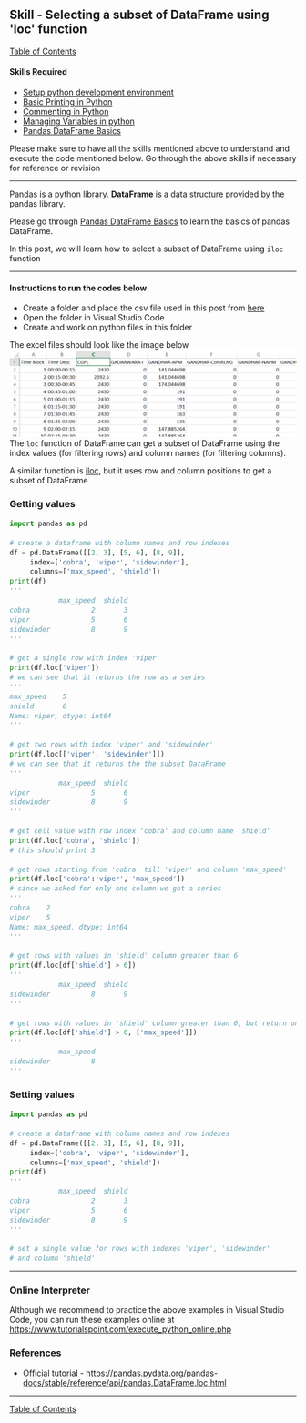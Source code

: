 ## Skill - Selecting a subset of DataFrame using 'loc' function
[Table of Contents](https://nagasudhir.blogspot.com/2020/04/taming-python-table-of-contents.html)

#### Skills Required
* [Setup python development environment](https://nagasudhir.blogspot.com/2020/04/setup-python-development-environment_14.html)
* [Basic Printing in Python](https://nagasudhir.blogspot.com/2020/04/basic-printing-in-python.html)
* [Commenting in Python](https://nagasudhir.blogspot.com/2020/04/comments-in-python.html)
* [Managing Variables in python](https://nagasudhir.blogspot.com/2020/04/managing-variables-in-python.html)
* [Pandas DataFrame Basics](https://nagasudhir.blogspot.com/2020/05/pandas-dataframe-basics.html)

Please make sure to have all the skills mentioned above to understand and execute the code mentioned below. Go through the above skills if necessary for reference or revision

<hr/>

Pandas is a python library.
**DataFrame** is a data structure provided by the pandas library.

Please go through [Pandas DataFrame Basics](https://nagasudhir.blogspot.com/2020/05/pandas-dataframe-basics.html) to learn the basics of pandas DataFrame.

In this post, we will learn how to select a subset of DataFrame using `iloc` function

<hr/>

#### Instructions to run the codes below
* Create a folder and place the csv file used in this post from [here](https://github.com/nagasudhirpulla/taming_python/raw/master/blog/skills/assets/data/gen_schedules.csv)
* Open the folder in Visual Studio Code
* Create and work on python files in this folder

The excel files should look like the image below 
![excel_file_illustration](https://github.com/nagasudhirpulla/taming_python/raw/master/blog/skills/assets/img/all_gen_data.png)
The `loc` function of DataFrame can get a subset of DataFrame using the index values (for filtering rows) and column names (for filtering columns).



A similar function is [iloc](https://nagasudhir.blogspot.com/2020/05/using-iloc-function-of-dataframe.html), but it uses row and column positions to get a subset of DataFrame

### Getting values
```python
import pandas as pd

# create a dataframe with column names and row indexes
df = pd.DataFrame([[2, 3], [5, 6], [8, 9]],
     index=['cobra', 'viper', 'sidewinder'],
     columns=['max_speed', 'shield'])
print(df)
'''
            max_speed  shield
cobra               2       3
viper               5       6
sidewinder          8       9
'''

# get a single row with index 'viper'
print(df.loc['viper'])
# we can see that it returns the row as a series
'''
max_speed    5
shield       6
Name: viper, dtype: int64
'''

# get two rows with index 'viper' and 'sidewinder'
print(df.loc[['viper', 'sidewinder']])
# we can see that it returns the the subset DataFrame
'''
            max_speed  shield
viper               5       6
sidewinder          8       9
'''

# get cell value with row index 'cobra' and column name 'shield'
print(df.loc['cobra', 'shield'])
# this should print 3

# get rows starting from 'cobra' till 'viper' and column 'max_speed'
print(df.loc['cobra':'viper', 'max_speed'])
# since we asked for only one column we got a series
'''
cobra    2
viper    5
Name: max_speed, dtype: int64
'''

# get rows with values in 'shield' column greater than 6
print(df.loc[df['shield'] > 6])
'''
            max_speed  shield
sidewinder          8       9
'''

# get rows with values in 'shield' column greater than 6, but return only 'max_speed' column
print(df.loc[df['shield'] > 6, ['max_speed']])
'''
            max_speed
sidewinder          8
'''
```

### Setting values
```python
import pandas as pd

# create a dataframe with column names and row indexes
df = pd.DataFrame([[2, 3], [5, 6], [8, 9]],
     index=['cobra', 'viper', 'sidewinder'],
     columns=['max_speed', 'shield'])
print(df)
'''
            max_speed  shield
cobra               2       3
viper               5       6
sidewinder          8       9
'''

# set a single value for rows with indexes 'viper', 'sidewinder' 
# and column 'shield'

```
<hr/>

### Online Interpreter
Although we recommend to practice the above examples in Visual Studio Code, you can run these examples online at https://www.tutorialspoint.com/execute_python_online.php

### References
* Official tutorial - https://pandas.pydata.org/pandas-docs/stable/reference/api/pandas.DataFrame.loc.html

<hr/>

[Table of Contents](https://nagasudhir.blogspot.com/2020/04/taming-python-table-of-contents.html)



<!--stackedit_data:
eyJwcm9wZXJ0aWVzIjoidGl0bGU6IFVzaW5nIGxvYyBmdW5jdG
lvbiBvZiBEYXRhRnJhbWVcbmF1dGhvcjogTmFnYXN1ZGhpciBQ
dWxsYVxudGFnczogJ2xlYXJuaW5nLCBweXRob24sIHRhbWluZ1
9weXRob25fc2tpbGwnXG5jYXRlZ29yaWVzOiB0YW1pbmdfcHl0
aG9uX3NraWxsXG5kYXRlOiAnMjAyMC0wNS0wNydcbiIsImhpc3
RvcnkiOlstMTI5NjMzNjkwMSwtMTcwNTY2ODUwNSwtNjcxNjQw
Mzc5LC04ODI0MTI0MCw4MDU0ODQ4MTNdfQ==
-->